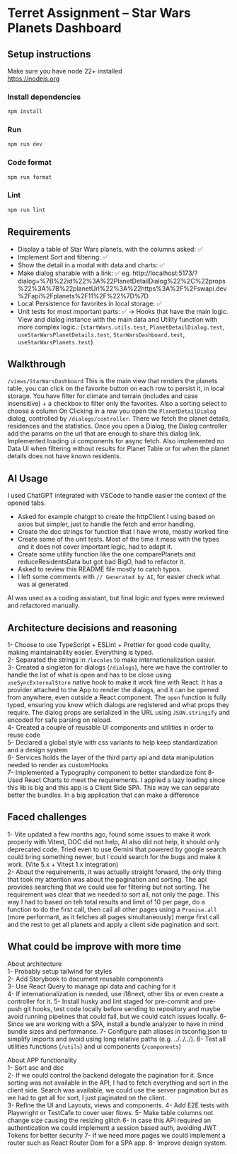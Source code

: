 # Terret Assignment – Star Wars Planets Dashboard

## Setup instructions

Make sure you have node 22+ installed  
https://nodejs.org

### Install dependencies

```bash
npm install
```

### Run

```bash
npm run dev
```

### Code format

```bash
npm run format
```

### Lint

```bash
npm run lint
```

## Requirements

- Display a table of Star Wars planets, with the columns asked: ✅
- Implement Sort and filtering: ✅
- Show the detail in a modal with data and charts: ✅
- Make dialog sharable with a link: ✅ eg. http://localhost:5173/?dialog=%7B%22id%22%3A%22PlanetDetailDialog%22%2C%22props%22%3A%7B%22planetUrl%22%3A%22https%3A%2F%2Fswapi.dev%2Fapi%2Fplanets%2F11%2F%22%7D%7D
- Local Persistence for favorites in local storage: ✅
- Unit tests for most important parts: ✅ -> Hooks that have the main logic. View and dialog instance with the main data and Utility function with more complex logic.:
  (`startWars.utils.test`, `PlanetDetailDialog.test`, `useStarWarsPlanetDetails.test`, `StarWarsDashboard.test`, `useStarWarsPlanets.test`)

## Walkthrough

`/views/StarWarsDashboard`
This is the main view that renders the planets table, you can click on the favorite button on each row to persist it, in local storage.
You have filter for climate and terrain (includes and case insensitive) + a checkbox to filter only the favorites. Also a sorting select to choose a column
On Clicking in a row you open the `PlanetDetailDialog` dialog, controlled by `/dialogs/controller`. There we fetch the planet details, residences and the statistics.
Once you open a Dialog, the Dialog controller add the params on the url that are enough to share this dialog link.
Implemented loading ui components for async fetch. Also implemented no Data UI when filtering without results for Planet Table or for when the planet details does not have known residents.

## AI Usage

I used ChatGPT integrated with VSCode to handle easier the context of the opened tabs.

- Asked for example chatgpt to create the httpClient I using based on axios but simpler, just to handle the fetch and error handling.
- Create the doc strings for function that I have wrote, mostly worked fine
- Create some of the unit tests. Most of the time it mess with the types and it does not cover important logic, had to adapt it.
- Create some utility function like the one comparePlanets and reduceResidentsData but got bad BigO, had to refactor it.
- Asked to review this README file mostly to catch typos.
- I left some comments with `// Generated by AI`, for easier check what was ai generated.

AI was used as a coding assistant, but final logic and types were reviewed and refactored manually.

## Architecture decisions and reasoning

1- Choose to use TypeScript + ESLint + Prettier for good code quality, making maintainability easier. Everything is typed.  
2- Separated the strings in `/locales` to make internationalization easier.  
3- Created a singleton for dialogs (`/dialogs`), here we have the controller to handle the list of what is open and has to be close using `useSyncExternalStore` native hook to make it work fine with React. It has a provider attached to the App to render the dialogs, and it can be opened from anywhere, even outside a React component. The `open` function is fully typed, ensuring you know which dialogs are registered and what props they require. The dialog props are serialized in the URL using `JSON.stringify` and encoded for safe parsing on reload.  
4- Created a couple of reusable UI components and utilities in order to reuse code  
5- Declared a global style with css variants to help keep standardization and a design system  
6- Services holds the layer of the third party api and data manipulation needed to render as customHooks  
7- Implemented a Typography component to better standardize font
8- Used React Charts to meet the requirements. I applied a lazy loading since this lib is big and this app is a Client Side SPA. This way we can separate better the bundles. In a big application that can make a difference

## Faced challenges

1- Vite updated a few months ago, found some issues to make it work properly with Vitest, DOC did not help, AI also did not help, it should only deprecated code. Tried even to use Gemini that powered by google search could bring something newer, but I could search for the bugs and make it work. (Vite 5.x + Vitest 1.x integration)  
2- About the requirements, it was actually straight forward, the only thing that took my attention was about the pagination and sorting. The api provides searching that we could use for filtering but not sorting. The requirement was clear that we needed to sort all, not only the page. This way I had to based on teh total results and limit of 10 per page, do a function to do the first call, then call all other pages using a `Promise.all` (more performant, as it fetches all pages simultaneously) merge first call and the rest to get all planets and apply a client side pagination and sort.

## What could be improve with more time

About architecture  
1- Probably setup tailwind for styles  
2- Add Storybook to document reusable components  
3- Use React Query to manage api data and caching for it  
4- If internationalization is needed, use i18next, other libs or even create a controller for it.
5- Install husky and lint staged for pre-commit and pre-push git hooks, test code locally before sending to repository and maybe avoid running pipelines that could fail, but we could catch issues locally.
6- Since we are working with a SPA, install a bundle analyzer to have in mind bundle sizes and performance.
7- Configure path aliases in tsconfig.json to simplify imports and avoid using long relative paths (e.g. ../../../).
8- Test all utilities functions (`/utils`) and ui components (`/components`)

About APP functionality  
1- Sort asc and dsc  
2- If we could control the backend delegate the pagination for it. Since sorting was not available in the API, I had to fetch everything and sort in the client side. Search was available, we could use the server pagination but as we had to get all for sort, I just paginated on the client.  
3- Refine the UI and Layouts, views and components.
4- Add E2E tests with Playwright or TestCafe to cover user flows.
5- Make table columns not change size causing the resizing glitch
6- In case this API required an authentication we could implement a session based auth, avoiding JWT Tokens for better security
7- If we need more pages we could implement a router such as React Router Dom for a SPA app.
8- Improve design system.
